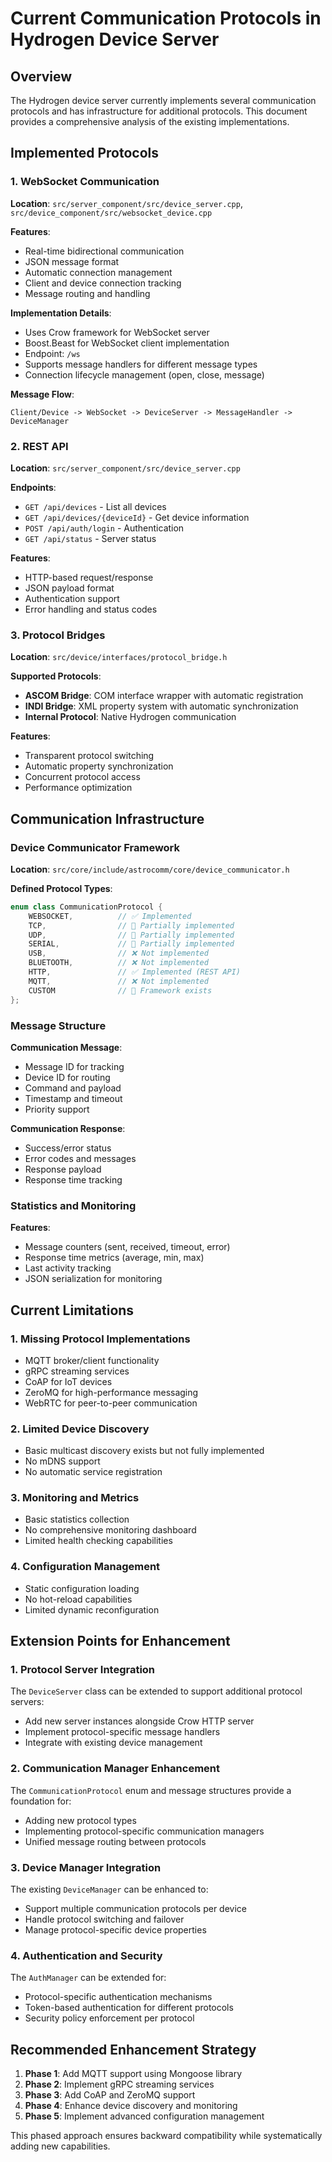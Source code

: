 # Current Communication Protocols in Hydrogen Device Server

## Overview

The Hydrogen device server currently implements several communication protocols and has infrastructure for additional protocols. This document provides a comprehensive analysis of the existing implementations.

## Implemented Protocols

### 1. WebSocket Communication

**Location**: `src/server_component/src/device_server.cpp`, `src/device_component/src/websocket_device.cpp`

**Features**:
- Real-time bidirectional communication
- JSON message format
- Automatic connection management
- Client and device connection tracking
- Message routing and handling

**Implementation Details**:
- Uses Crow framework for WebSocket server
- Boost.Beast for WebSocket client implementation
- Endpoint: `/ws`
- Supports message handlers for different message types
- Connection lifecycle management (open, close, message)

**Message Flow**:
```
Client/Device -> WebSocket -> DeviceServer -> MessageHandler -> DeviceManager
```

### 2. REST API

**Location**: `src/server_component/src/device_server.cpp`

**Endpoints**:
- `GET /api/devices` - List all devices
- `GET /api/devices/{deviceId}` - Get device information
- `POST /api/auth/login` - Authentication
- `GET /api/status` - Server status

**Features**:
- HTTP-based request/response
- JSON payload format
- Authentication support
- Error handling and status codes

### 3. Protocol Bridges

**Location**: `src/device/interfaces/protocol_bridge.h`

**Supported Protocols**:
- **ASCOM Bridge**: COM interface wrapper with automatic registration
- **INDI Bridge**: XML property system with automatic synchronization
- **Internal Protocol**: Native Hydrogen communication

**Features**:
- Transparent protocol switching
- Automatic property synchronization
- Concurrent protocol access
- Performance optimization

## Communication Infrastructure

### Device Communicator Framework

**Location**: `src/core/include/astrocomm/core/device_communicator.h`

**Defined Protocol Types**:
```cpp
enum class CommunicationProtocol {
    WEBSOCKET,          // ✅ Implemented
    TCP,                // 🔄 Partially implemented
    UDP,                // 🔄 Partially implemented  
    SERIAL,             // 🔄 Partially implemented
    USB,                // ❌ Not implemented
    BLUETOOTH,          // ❌ Not implemented
    HTTP,               // ✅ Implemented (REST API)
    MQTT,               // ❌ Not implemented
    CUSTOM              // 🔄 Framework exists
};
```

### Message Structure

**Communication Message**:
- Message ID for tracking
- Device ID for routing
- Command and payload
- Timestamp and timeout
- Priority support

**Communication Response**:
- Success/error status
- Error codes and messages
- Response payload
- Response time tracking

### Statistics and Monitoring

**Features**:
- Message counters (sent, received, timeout, error)
- Response time metrics (average, min, max)
- Last activity tracking
- JSON serialization for monitoring

## Current Limitations

### 1. Missing Protocol Implementations
- MQTT broker/client functionality
- gRPC streaming services
- CoAP for IoT devices
- ZeroMQ for high-performance messaging
- WebRTC for peer-to-peer communication

### 2. Limited Device Discovery
- Basic multicast discovery exists but not fully implemented
- No mDNS support
- No automatic service registration

### 3. Monitoring and Metrics
- Basic statistics collection
- No comprehensive monitoring dashboard
- Limited health checking capabilities

### 4. Configuration Management
- Static configuration loading
- No hot-reload capabilities
- Limited dynamic reconfiguration

## Extension Points for Enhancement

### 1. Protocol Server Integration
The `DeviceServer` class can be extended to support additional protocol servers:
- Add new server instances alongside Crow HTTP server
- Implement protocol-specific message handlers
- Integrate with existing device management

### 2. Communication Manager Enhancement
The `CommunicationProtocol` enum and message structures provide a foundation for:
- Adding new protocol types
- Implementing protocol-specific communication managers
- Unified message routing between protocols

### 3. Device Manager Integration
The existing `DeviceManager` can be enhanced to:
- Support multiple communication protocols per device
- Handle protocol switching and failover
- Manage protocol-specific device properties

### 4. Authentication and Security
The `AuthManager` can be extended for:
- Protocol-specific authentication mechanisms
- Token-based authentication for different protocols
- Security policy enforcement per protocol

## Recommended Enhancement Strategy

1. **Phase 1**: Add MQTT support using Mongoose library
2. **Phase 2**: Implement gRPC streaming services
3. **Phase 3**: Add CoAP and ZeroMQ support
4. **Phase 4**: Enhance device discovery and monitoring
5. **Phase 5**: Implement advanced configuration management

This phased approach ensures backward compatibility while systematically adding new capabilities.
